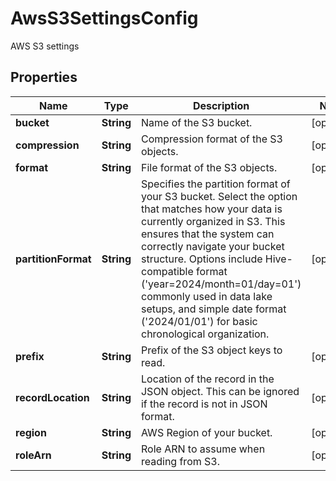 

# AwsS3SettingsConfig

AWS S3 settings

## Properties

| Name | Type | Description | Notes |
|------------ | ------------- | ------------- | -------------|
|**bucket** | **String** | Name of the S3 bucket. |  [optional] |
|**compression** | **String** | Compression format of the S3 objects. |  [optional] |
|**format** | **String** | File format of the S3 objects. |  [optional] |
|**partitionFormat** | **String** | Specifies the partition format of your S3 bucket. Select the option that matches how your data is currently organized in S3. This ensures that the system can correctly navigate your bucket structure. Options include Hive-compatible format (&#39;year&#x3D;2024/month&#x3D;01/day&#x3D;01&#39;) commonly used in data lake setups, and simple date format (&#39;2024/01/01&#39;) for basic chronological organization. |  [optional] |
|**prefix** | **String** | Prefix of the S3 object keys to read. |  [optional] |
|**recordLocation** | **String** | Location of the record in the JSON object. This can be ignored if the record is not in JSON format. |  [optional] |
|**region** | **String** | AWS Region of your bucket. |  [optional] |
|**roleArn** | **String** | Role ARN to assume when reading from S3. |  [optional] |




